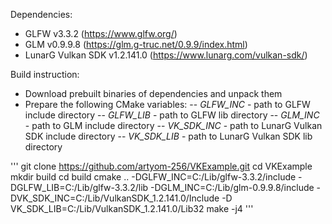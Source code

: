 Dependencies:
- GLFW v3.3.2 (https://www.glfw.org/)
- GLM v0.9.9.8 (https://glm.g-truc.net/0.9.9/index.html)
- LunarG Vulkan SDK v1.2.141.0 (https://www.lunarg.com/vulkan-sdk/)

Build instruction:
- Download prebuilt binaries of dependencies and unpack them
- Prepare the following CMake variables:
-- *GLFW_INC* - path to GLFW include directory
-- *GLFW_LIB* - path to GLFW lib directory
-- *GLM_INC* - path to GLM include directory
-- *VK_SDK_INC* - path to LunarG Vulkan SDK include directory
-- *VK_SDK_LIB* - path to LunarG Vulkan SDK lib directory

'''
git clone https://github.com/artyom-256/VKExample.git
cd VKExample
mkdir build
cd build
cmake .. -DGLFW_INC=C:/Lib/glfw-3.3.2/include -DGLFW_LIB=C:/Lib/glfw-3.3.2/lib -DGLM_INC=C:/Lib/glm-0.9.9.8/include -DVK_SDK_INC=C:/Lib/VulkanSDK_1.2.141.0/Include -D VK_SDK_LIB=C:/Lib/VulkanSDK_1.2.141.0/Lib32
make -j4
'''